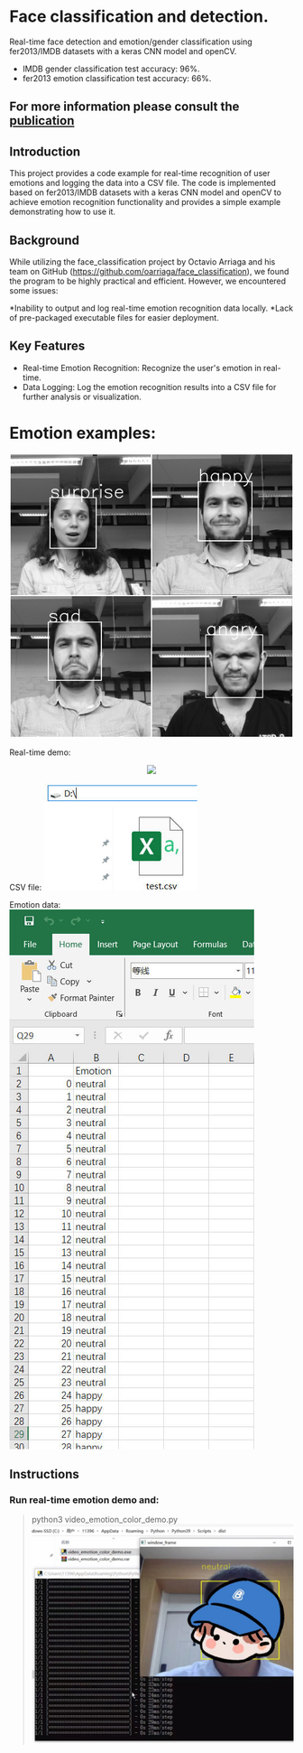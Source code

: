 # Face classification and detection.
Real-time face detection and emotion/gender classification using fer2013/IMDB datasets with a keras CNN model and openCV.
* IMDB gender classification test accuracy: 96%.
* fer2013 emotion classification test accuracy: 66%.

For more information please consult the [publication](https://github.com/oarriaga/face_classification/blob/master/report.pdf)
------------------------------------------------
## Introduction
This project provides a code example for real-time recognition of user emotions and logging the data into a CSV file. The code is implemented based on fer2013/IMDB datasets with a keras CNN model and openCV to achieve emotion recognition functionality and provides a simple example demonstrating how to use it.

## Background
While utilizing the face_classification project by Octavio Arriaga and his team on GitHub (https://github.com/oarriaga/face_classification), we found the program to be highly practical and efficient. However, we encountered some issues:

*Inability to output and log real-time emotion recognition data locally.
*Lack of pre-packaged executable files for easier deployment.

## Key Features

* Real-time Emotion Recognition: Recognize the user's emotion in real-time.
* Data Logging: Log the emotion recognition results into a CSV file for further analysis or visualization.

# Emotion examples:

![alt tag](images/emotion_classification.jpg)

Real-time demo:
<div align='center'>
  <img src='images/color_demo.gif' width='400px'>
</div>

CSV file:
![alt tag](images/CSV_file.jpg)

Emotion data:
![alt tag](images/Emotion.jpg)


## Instructions

### Run real-time emotion demo and:
> python3 video_emotion_color_demo.py
![alt tag](images/Example_exe.jpg)

